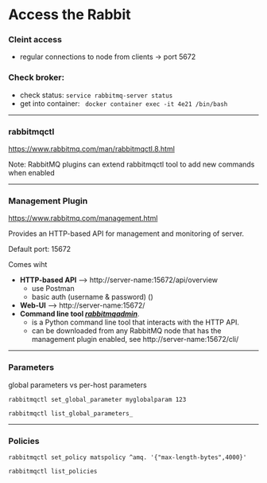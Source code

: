 # Access the Rabbit

### Cleint access
-  regular connections to node from clients -> port 5672


### Check broker:
- check status:         ````service rabbitmq-server status````
- get into container:   ```` docker container exec -it 4e21 /bin/bash````

--- 
### rabbitmqctl
https://www.rabbitmq.com/man/rabbitmqctl.8.html

Note: RabbitMQ plugins can extend rabbitmqctl tool to add new commands when enabled

---
### Management Plugin
https://www.rabbitmq.com/management.html

Provides an HTTP-based API for management and monitoring of server.

Default port: 15672

Comes wiht
- **HTTP-based API** --> http://server-name:15672/api/overview 
  - use Postman
  - basic auth (username & password) ()
- **Web-UI**  --> http://server-name:15672/
- **Command line tool [*rabbitmqadmin*](https://www.rabbitmq.com/management-cli.html)**. 
   - is a Python command line tool that interacts with the HTTP API. 
   - can be downloaded from any RabbitMQ node that has the management plugin enabled, see http://server-name:15672/cli/ 

---

### Parameters
global parameters vs per-host parameters

````
rabbitmqctl set_global_parameter myglobalparam 123

rabbitmqctl list_global_parameters_
````

---
### Policies

````
rabbitmqctl set_policy matspolicy ^amq. '{"max-length-bytes",4000}'

rabbitmqctl list_policies
````